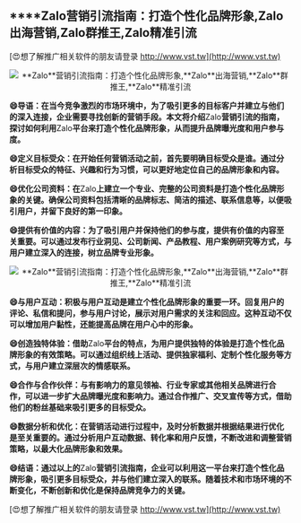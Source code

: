 ## ****Zalo**营销引流指南：打造个性化品牌形象,**Zalo**出海营销,**Zalo**群推王,**Zalo**精准引流**

[😍想了解推广相关软件的朋友请登录 http://www.vst.tw](http://www.vst.tw)

 <center><img src="https://vst.tw/MP4/tuiguang/png/0.png" alt="**Zalo**营销引流指南：打造个性化品牌形象,**Zalo**出海营销,**Zalo**群推王,**Zalo**精准引流"></center>

**😄导语：在当今竞争激烈的市场环境中，为了吸引更多的目标客户并建立与他们的深入连接，企业需要寻找创新的营销手段。本文将介绍**Zalo**营销引流的指南，探讨如何利用**Zalo**平台来打造个性化品牌形象，从而提升品牌曝光度和用户参与度。**

**😄定义目标受众：在开始任何营销活动之前，首先要明确目标受众是谁。通过分析目标受众的特征、兴趣和行为习惯，可以更好地定位自己的品牌形象和内容。**

**😄优化公司资料：在**Zalo**上建立一个专业、完整的公司资料是打造个性化品牌形象的关键。确保公司资料包括清晰的品牌标志、简洁的描述、联系信息等，以便吸引用户，并留下良好的第一印象。**

**😄提供有价值的内容：为了吸引用户并保持他们的参与度，提供有价值的内容至关重要。可以通过发布行业洞见、公司新闻、产品教程、用户案例研究等方式，与用户建立深入的连接，树立品牌专业形象。**

 <center><img src="https://vst.tw/MP4/tuiguang/png/7.png" alt="**Zalo**营销引流指南：打造个性化品牌形象,**Zalo**出海营销,**Zalo**群推王,**Zalo**精准引流"></center>

**😄与用户互动：积极与用户互动是建立个性化品牌形象的重要一环。回复用户的评论、私信和提问，参与用户讨论，展示对用户需求的关注和回应。这种互动不仅可以增加用户黏性，还能提高品牌在用户心中的形象。**

**😄创造独特体验：借助**Zalo**平台的特点，为用户提供独特的体验是打造个性化品牌形象的有效策略。可以通过组织线上活动、提供独家福利、定制个性化服务等方式，与用户建立深层次的情感联系。**

**😄合作与合作伙伴：与有影响力的意见领袖、行业专家或其他相关品牌进行合作，可以进一步扩大品牌曝光度和影响力。通过合作推广、交叉宣传等方式，借助他们的粉丝基础来吸引更多的目标受众。**

**😄数据分析和优化：在营销活动进行过程中，及时分析数据并根据结果进行优化是至关重要的。通过分析用户互动数据、转化率和用户反馈，不断改进和调整营销策略，以最大化品牌形象和效果。**

**😄结语：通过以上的**Zalo**营销引流指南，企业可以利用这一平台来打造个性化品牌形象，吸引更多目标受众，并与他们建立深入的联系。随着技术和市场环境的不断变化，不断创新和优化是保持品牌竞争力的关键。**

[😍想了解推广相关软件的朋友请登录 http://www.vst.tw](http://www.vst.tw)



